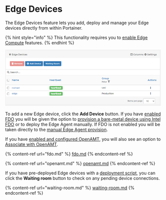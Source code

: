 # Edge Devices

The Edge Devices feature lets you add, deploy and manage your Edge devices directly from within Portainer.

{% hint style="info" %}
This functionality requires you to [enable Edge Compute](../../../admin/settings/edge.md) features.
{% endhint %}

![](../../../.gitbook/assets/2.13-edge-devices-list.png)

To add a new Edge device, click the **Add Device** button. If you have [enabled FDO](../../../admin/settings/edge.md#fdo) you will be given the option to [provision a bare-metal device using Intel FDO](fdo.md) or to deploy the Edge Agent manually. If FDO is not enabled you will be taken directly to the [manual Edge Agent provision](../../../admin/environments/add/edge.md#adding-an-edge-environment-to-portainer).

If you have [enabled and configured OpenAMT](../../../admin/settings/edge.md#intel-openamt), you will also see an option to [Associate with OpenAMT](openamt.md).

{% content-ref url="fdo.md" %}
[fdo.md](fdo.md)
{% endcontent-ref %}

{% content-ref url="openamt.md" %}
[openamt.md](openamt.md)
{% endcontent-ref %}

If you have pre-deployed Edge devices with a [deployment script](../../../admin/settings/edge.md#automatic-edge-environment-creation), you can click the **Waiting room** button to check on any pending device connections.

{% content-ref url="waiting-room.md" %}
[waiting-room.md](waiting-room.md)
{% endcontent-ref %}
